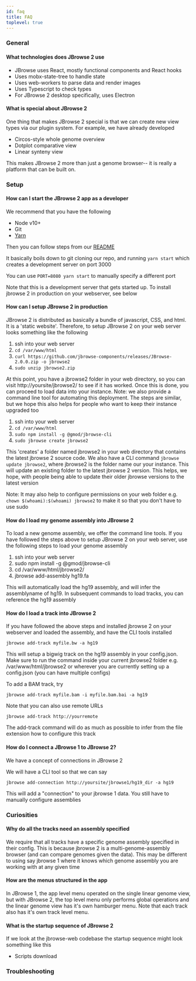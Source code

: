 ```yaml
---
id: faq
title: FAQ
toplevel: true
---
```


### General

#### What technologies does JBrowse 2 use

- JBrowse uses React, mostly functional components and React hooks
- Uses mobx-state-tree to handle state
- Uses web-workers to parse data and render images
- Uses Typescript to check types
- For JBrowse 2 desktop specifically, uses Electron

#### What is special about JBrowse 2

One thing that makes JBrowse 2 special is that we can create new view
types via our plugin system. For example, we have already developed

- Circos-style whole genome overview
- Dotplot comparative view
- Linear synteny view

This makes JBrowse 2 more than just a genome browser-- it is really a platform
that can be built on.

### Setup

#### How can I start the JBrowse 2 app as a developer

We recommend that you have the following

- Node v10+
- Git
- [Yarn](https://classic.yarnpkg.com/en/docs/install/#debian-stable)

Then you can follow steps from our
[README](https://github.com/gmod/jbrowse-components)

It basically boils down to git cloning our repo, and running `yarn start` which
creates a development server on port 3000

You can use `PORT=8080 yarn start` to manually specify a different port

Note that this is a development server that gets started up. To install jbrowse
2 in production on your webserver, see below

#### How can I setup JBrowse 2 in production

JBrowse 2 is distributed as basically a bundle of javascript, CSS, and html. It
is a 'static website'. Therefore, to setup JBrowse 2 on your web server looks
something like the following

1. ssh into your web server
2. `cd /var/www/html`
3. `curl https://github.com/jbrowse-components/releases/JBrowse-2.0.0.zip -o jbrowse2`
4. `sudo unzip jbrowse2.zip`

At this point, you have a jbrowse2 folder in your web directory, so you can
visit http://yoursite/jbrowse2/ to see if it has worked. Once this is done, you
can proceed to load data into your instance. Note: we also provide a command
line tool for automating this deployment. The steps are similar, but we hope
this also helps for people who want to keep their instance upgraded too

1. ssh into your web server
2. `cd /var/www/html`
3. `sudo npm install -g @gmod/jbrowse-cli`
4. `sudo jbrowse create jbrowse2`

This 'creates' a folder named jbrowse2 in your web directory that contains the
latest jbrowse 2 source code. We also have a CLI command `jbrowse update jbrowse2`,
where jbrowse2 is the folder name our your instance. This will
update an existing folder to the latest jbrowse 2 version. This helps, we hope,
with people being able to update their older jbrowse versions to the latest
version

Note: It may also help to configure permissions on your web folder e.g.
`chown $(whoami):$(whoami) jbrowse2` to make it so that you don't have to use
sudo

#### How do I load my genome assembly into JBrowse 2

To load a new genome assembly, we offer the command line tools. If you have
followed the steps above to setup JBrowse 2 on your web server, use the
following steps to load your genome assembly

1. ssh into your web server
2. sudo npm install -g @gmod/jbrowse-cli
3. cd /var/www/html/jbrowse2/
4. jbrowse add-assembly hg19.fa

This will automatically load the hg19 assembly, and will infer the assemblyname
of hg19. In subsequent commands to load tracks, you can reference the hg19
assembly

#### How do I load a track into JBrowse 2

If you have followed the above steps and installed jbrowse 2 on your webserver
and loaded the assembly, and have the CLI tools installed

    jbrowse add-track myfile.bw -a hg19

This will setup a bigwig track on the hg19 assembly in your config.json. Make
sure to run the command inside your current jbrowse2 folder e.g.
/var/www/html/jbrowse2 or wherever you are currently setting up a config.json
(you can have multiple configs)

To add a BAM track, try

    jbrowse add-track myfile.bam -i myfile.bam.bai -a hg19

Note that you can also use remote URLs

    jbrowse add-track http://yourremote

The add-track command will do as much as possible to infer from the file
extension how to configure this track

#### How do I connect a JBrowse 1 to JBrowse 2?

We have a concept of connections in JBrowse 2

We will have a CLI tool so that we can say

    jbrowse add-connection http://yoursite/jbrowse1/hg19_dir -a hg19

This will add a "connection" to your jbrowse 1 data. You still have to manually
configure assemblies

### Curiosities

#### Why do all the tracks need an assembly specified

We require that all tracks have a specific genome assembly specified in their
config. This is because jbrowse 2 is a multi-genome-assembly browser (and can
compare genomes given the data). This may be different to using say jbrowse 1
where it knows which genome assembly you are working with at any given time

#### How are the menus structured in the app

In JBrowse 1, the app level menu operated on the single linear genome view, but
with JBrowse 2, the top level menu only performs global operations and the
linear genome view has it's own hamburger menu. Note that each track also has
it's own track level menu.

#### What is the startup sequence of JBrowse 2

If we look at the jbrowse-web codebase the startup sequence might look
something like this

- Scripts download

### Troubleshooting

